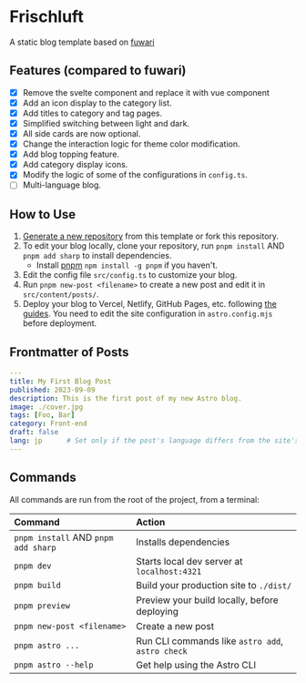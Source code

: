 # Frischluft

A static blog template based on [fuwari](https://github.com/saicaca/fuwari)

## Features (compared to fuwari)

- [x] Remove the svelte component and replace it with vue component
- [x] Add an icon display to the category list.
- [x] Add titles to category and tag pages.
- [x] Simplified switching between light and dark.
- [X] All side cards are now optional.
- [X] Change the interaction logic for theme color modification.
- [X] Add blog topping feature.
- [X] Add category display icons.
- [X] Modify the logic of some of the configurations in `config.ts`.
- [ ] Multi-language blog.
## How to Use

1. [Generate a new repository](https://github.com/saicaca/fuwari/generate) from this template or fork this repository.
2. To edit your blog locally, clone your repository, run `pnpm install` AND `pnpm add sharp` to install dependencies.
   - Install [pnpm](https://pnpm.io) `npm install -g pnpm` if you haven't.
3. Edit the config file `src/config.ts` to customize your blog.
4. Run `pnpm new-post <filename>` to create a new post and edit it in `src/content/posts/`.
5. Deploy your blog to Vercel, Netlify, GitHub Pages, etc. following [the guides](https://docs.astro.build/en/guides/deploy/). You need to edit the site configuration in `astro.config.mjs` before deployment.

## Frontmatter of Posts

```yaml
---
title: My First Blog Post
published: 2023-09-09
description: This is the first post of my new Astro blog.
image: ./cover.jpg
tags: [Foo, Bar]
category: Front-end
draft: false
lang: jp      # Set only if the post's language differs from the site's language in `config.ts`
---
```

## Commands

All commands are run from the root of the project, from a terminal:

| Command                             | Action                                           |
|:------------------------------------|:-------------------------------------------------|
| `pnpm install` AND `pnpm add sharp` | Installs dependencies                            |
| `pnpm dev`                          | Starts local dev server at `localhost:4321`      |
| `pnpm build`                        | Build your production site to `./dist/`          |
| `pnpm preview`                      | Preview your build locally, before deploying     |
| `pnpm new-post <filename>`          | Create a new post                                |
| `pnpm astro ...`                    | Run CLI commands like `astro add`, `astro check` |
| `pnpm astro --help`                 | Get help using the Astro CLI                     |
